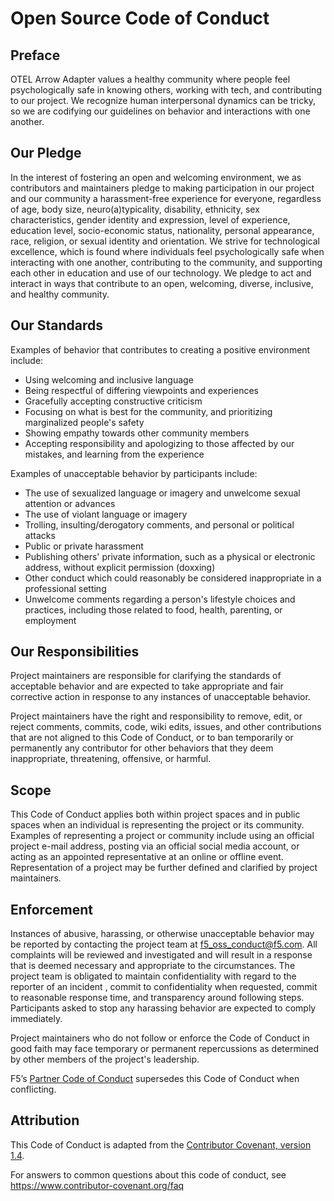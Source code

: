 # Open Source Code of Conduct

## Preface

OTEL Arrow Adapter values a healthy community where people feel psychologically
safe in knowing others, working with tech, and contributing to our project.
We recognize human interpersonal dynamics can be tricky, so we are codifying
our guidelines on behavior and interactions with one another.

## Our Pledge

In the interest of fostering an open and welcoming environment, we as
contributors and maintainers pledge to making participation in our project
and our community a harassment-free experience for everyone, regardless of
age, body size, neuro(a)typicality, disability, ethnicity, sex characteristics,
gender identity and expression, level of experience, education level,
socio-economic status, nationality, personal appearance, race, religion,
or sexual identity and orientation. We strive for technological excellence,
which is found where individuals feel psychologically safe when interacting
with one another, contributing to the community, and supporting each other
in education and use of our technology. We pledge to act and interact in ways
that contribute to an open, welcoming, diverse, inclusive, and healthy
community.

## Our Standards

Examples of behavior that contributes to creating a positive environment
include:

* Using welcoming and inclusive language
* Being respectful of differing viewpoints and experiences
* Gracefully accepting constructive criticism
* Focusing on what is best for the community, and prioritizing marginalized people's safety
* Showing empathy towards other community members
* Accepting responsibility and apologizing to those affected by our mistakes, and learning from the experience

Examples of unacceptable behavior by participants include:

* The use of sexualized language or imagery and unwelcome sexual attention or
  advances
* The use of violant language or imagery
* Trolling, insulting/derogatory comments, and personal or political attacks
* Public or private harassment
* Publishing others' private information, such as a physical or electronic
  address, without explicit permission (doxxing)
* Other conduct which could reasonably be considered inappropriate in a
  professional setting
* Unwelcome comments regarding a person's lifestyle choices and practices, including those related to food, health, parenting, or employment

## Our Responsibilities

Project maintainers are responsible for clarifying the standards of acceptable
behavior and are expected to take appropriate and fair corrective action in
response to any instances of unacceptable behavior.

Project maintainers have the right and responsibility to remove, edit, or
reject comments, commits, code, wiki edits, issues, and other contributions
that are not aligned to this Code of Conduct, or to ban temporarily or
permanently any contributor for other behaviors that they deem inappropriate,
threatening, offensive, or harmful.

## Scope

This Code of Conduct applies both within project spaces and in public spaces
when an individual is representing the project or its community. Examples of
representing a project or community include using an official project e-mail
address, posting via an official social media account, or acting as an appointed
representative at an online or offline event. Representation of a project may be
further defined and clarified by project maintainers.

## Enforcement

Instances of abusive, harassing, or otherwise unacceptable behavior may be
reported by contacting the project team at <f5_oss_conduct@f5.com>. All
complaints will be reviewed and investigated and will result in a response
that is deemed necessary and appropriate to the circumstances. The project
team is obligated to maintain confidentiality with regard to the reporter
of an incident , commit to confidentiality when requested, commit to
reasonable response time, and transparency around following steps.
Participants asked to stop any harassing behavior are expected to comply
immediately.

Project maintainers who do not follow or enforce the Code of Conduct in good
faith may face temporary or permanent repercussions as determined by other
members of the project's leadership.

F5’s [Partner Code of Conduct](https://www.f5.com/pdf/customer-support/partner-code-of-conduct.pdf) supersedes this Code of Conduct when conflicting.


## Attribution
This Code of Conduct is adapted from the [Contributor Covenant, version 1.4](https://www.contributor-covenant.org/version/1/4/code-of-conduct.html).

For answers to common questions about this code of conduct,
see https://www.contributor-covenant.org/faq